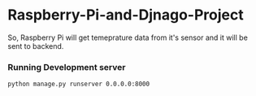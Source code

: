 # Raspberry-Pi-and-Djnago-Project
So, Raspberry Pi will get temeprature data from it's sensor and it will be sent to backend.




### Running Development server
```shell
python manage.py runserver 0.0.0.0:8000
```